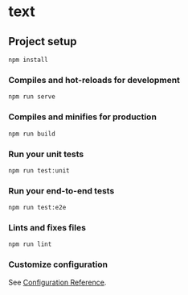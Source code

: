 # text

## Project setup
```
npm install
```

### Compiles and hot-reloads for development
```
npm run serve
```

### Compiles and minifies for production
```
npm run build
```

### Run your unit tests
```
npm run test:unit
```

### Run your end-to-end tests
```
npm run test:e2e
```

### Lints and fixes files
```
npm run lint
```

### Customize configuration
See [Configuration Reference](https://cli.vuejs.org/config/).


 <!-- 这是登录
      <el-form ref="form" props={{
        model: this.elProps
      }} label-width="80px">
        <el-form-item label="活动名称">
          <el-input v-model={this.nakcname} placeholder="请输入内容"></el-input>
        </el-form-item>
      </el-form>
      <el-button type="danger" onClick={this.logs.bind(this)}>危险按钮</el-button> -->





